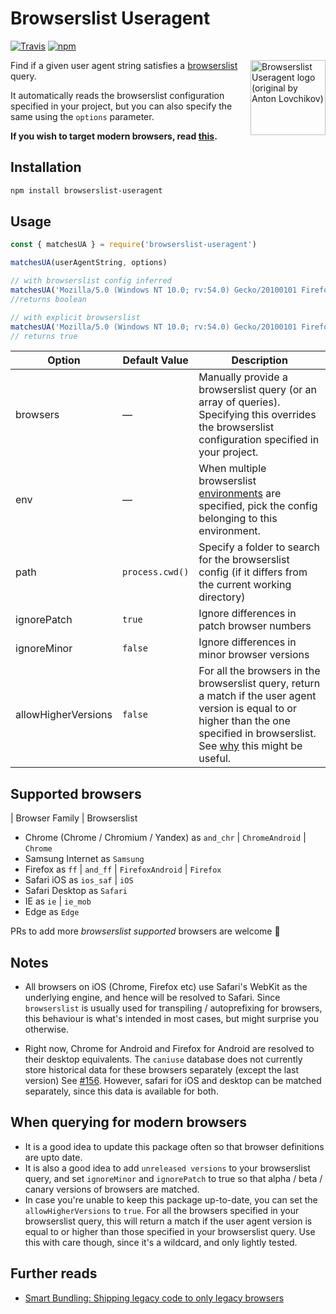 # Browserslist Useragent

[![Travis](https://img.shields.io/travis/browserslist/browserslist-useragent.svg)](https://travis-ci.org/pastelsky/browserslist-useragent)
[![npm](https://img.shields.io/npm/v/browserslist-useragent.svg)](https://www.npmjs.com/package/browserslist-useragent)

<img align="right" width="120" height="120"
     src="https://cdn.rawgit.com/pastelsky/browserslist-useragent/master/logo.svg" alt="Browserslist Useragent logo (original by Anton Lovchikov)" />
     

Find if a given user agent string satisfies a [browserslist](https://github.com/ai/browserslist) query. 

It automatically reads the browserslist configuration specified in your project, 
but you can also specify the same using the `options` parameter.

**If you wish to target modern browsers, read [this](#when-querying-for-modern-browsers).**

## Installation
```bash
npm install browserslist-useragent
```

## Usage
```js
const { matchesUA } = require('browserslist-useragent')

matchesUA(userAgentString, options)

// with browserslist config inferred
matchesUA('Mozilla/5.0 (Windows NT 10.0; rv:54.0) Gecko/20100101 Firefox/54.0')
//returns boolean

// with explicit browserslist
matchesUA('Mozilla/5.0 (Windows NT 10.0; rv:54.0) Gecko/20100101 Firefox/54.0', { browsers: ['Firefox > 53']})
// returns true
```

| Option | Default Value | Description |
|--------|---------------|------------ |
| browsers | — | Manually provide a browserslist query (or an array of queries). Specifying this overrides the browserslist configuration specified in your project. |
| env | — | When multiple browserslist [environments](https://github.com/ai/browserslist#environments) are specified, pick the config belonging to this environment.|
| path | `process.cwd()` | Specify a folder to search for the browserslist config (if it differs from the current working directory) |
| ignorePatch | `true` | Ignore differences in patch browser numbers |
| ignoreMinor | `false` | Ignore differences in minor browser versions |
| allowHigherVersions | `false` | For all the browsers in the browserslist query, return a match if the user agent version is equal to or higher than the one specified in browserslist. See [why](#when-querying-for-modern-browsers) this might be useful.

## Supported browsers
| Browser Family | Browserslist
 - Chrome (Chrome / Chromium / Yandex) as `and_chr` | `ChromeAndroid` | `Chrome`
 - Samsung Internet as `Samsung`
 - Firefox as `ff` | `and_ff` | `FirefoxAndroid` | `Firefox`
 - Safari iOS as `ios_saf` | `iOS`
 - Safari Desktop as `Safari`
 - IE as `ie` | `ie_mob`
 - Edge as `Edge`
 
 PRs to add more _browserslist supported_ browsers are welcome 👋
 
## Notes
 - All browsers on iOS (Chrome, Firefox etc) use Safari's WebKit as the underlying engine, and hence will be resolved to Safari. Since `browserslist` is usually used for
  transpiling / autoprefixing for browsers, this behaviour is what's intended in most cases, but might surprise you otherwise.
  
 - Right now, Chrome for Android and Firefox for Android are resolved to their desktop equivalents. The `caniuse` database does not currently store historical data for these browsers separately (except the last version) See [#156](https://github.com/ai/browserslist/issues/156). However,
 safari for iOS and desktop can be matched separately, since this data is available for both.

## When querying for modern browsers
 - It is a good idea to update this package often so that browser definitions are upto date. 
 - It is also a good idea to add `unreleased versions` to your browserslist query, and set `ignoreMinor` and `ignorePatch` to true so that alpha / beta / canary versions of browsers are matched.
 - In case you're unable to keep this package up-to-date, you can set the `allowHigherVersions` to `true`. For all the browsers specified in your browserslist query, this will return a match if the user agent version is equal to or higher than those specified in your browserslist query. Use this with care though, since it's a wildcard, and only lightly tested.
 
 ## Further reads
 - [Smart Bundling: Shipping legacy code to only legacy browsers](https://www.smashingmagazine.com/2018/10/smart-bundling-legacy-code-browsers/) 
